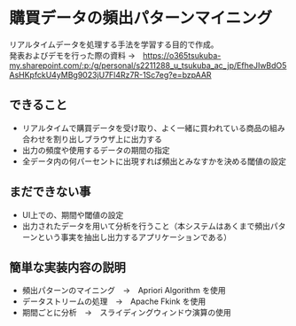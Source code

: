 # 購買データの頻出パターンマイニング
リアルタイムデータを処理する手法を学習する目的で作成。  
発表およびデモを行った際の資料 →　https://o365tsukuba-my.sharepoint.com/:p:/g/personal/s2211288_u_tsukuba_ac_jp/EfheJIwBdO5AsHKpfckU4yMBg9023jU7Fl4Rz7R-1Sc7eg?e=bzpAAR

## できること
- リアルタイムで購買データを受け取り、よく一緒に買われている商品の組み合わせを割り出しブラウザ上に出力する
- 出力の頻度や使用するデータの期間の指定
- 全データ内の何パーセントに出現すれば頻出とみなすかを決める閾値の設定

## まだできない事
- UI上での、期間や閾値の設定
- 出力されたデータを用いて分析を行うこと（本システムはあくまで頻出パターンという事実を抽出し出力するアプリケーションである）

## 簡単な実装内容の説明
- 頻出パターンのマイニング　→　Apriori Algorithm を使用
- データストリームの処理　→　Apache Fkink を使用
- 期間ごとに分析　→　スライディングウィンドウ演算の使用
